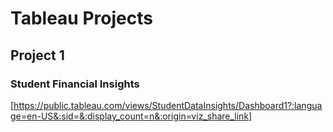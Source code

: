 # Tableau Projects

## Project 1
### Student Financial Insights

[https://public.tableau.com/views/StudentDataInsights/Dashboard1?:language=en-US&:sid=&:display_count=n&:origin=viz_share_link]
